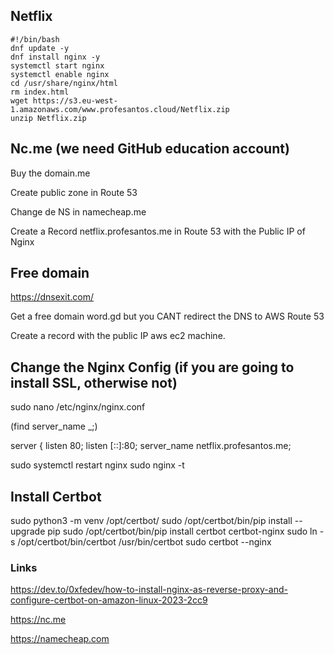 ## Netflix

```
#!/bin/bash
dnf update -y     
dnf install nginx -y      
systemctl start nginx      
systemctl enable nginx     
cd /usr/share/nginx/html      
rm index.html     
wget https://s3.eu-west-1.amazonaws.com/www.profesantos.cloud/Netflix.zip     
unzip Netflix.zip
```


## Nc.me (we need GitHub education account)

Buy the domain.me

Create public zone in Route 53

Change de NS in namecheap.me

Create a Record netflix.profesantos.me in Route 53 with the Public IP of Nginx


## Free domain

https://dnsexit.com/

Get a free domain word.gd but you CANT redirect the DNS to AWS Route 53

Create a record with the public IP aws ec2 machine.



## Change the Nginx Config (if you are going to install SSL, otherwise not)

sudo nano /etc/nginx/nginx.conf

(find server_name _;)


server {
        listen       80;
        listen       [::]:80;
        server_name  netflix.profesantos.me;



sudo systemctl restart nginx
sudo nginx -t

## Install Certbot


sudo python3 -m venv /opt/certbot/
sudo /opt/certbot/bin/pip install --upgrade pip
sudo /opt/certbot/bin/pip install certbot certbot-nginx
sudo ln -s /opt/certbot/bin/certbot /usr/bin/certbot
sudo certbot --nginx


### Links

https://dev.to/0xfedev/how-to-install-nginx-as-reverse-proxy-and-configure-certbot-on-amazon-linux-2023-2cc9

https://nc.me

https://namecheap.com
